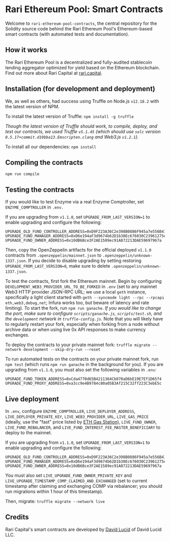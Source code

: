 # Rari Ethereum Pool: Smart Contracts

Welcome to `rari-ethereum-pool-contracts`, the central repository for the Solidity source code behind the Rari Ethereum Pool's Ethereum-based smart contracts (with automated tests and documentation).

## How it works

The Rari Ethereum Pool is a decentralized and fully-audited stablecoin lending aggregator optimized for yield based on the Ethereum blockchain. Find out more about Rari Capital at [rari.capital](https://rari.capital).

## Installation (for development and deployment)

We, as well as others, had success using Truffle on Node.js `v12.18.2` with the latest version of NPM.

To install the latest version of Truffle: `npm install -g truffle`

*Though the latest version of Truffle should work, to compile, deploy, and test our contracts, we used Truffle `v5.1.45` (which should use `solc` version `0.5.17+commit.d19bba13.Emscripten.clang` and Web3.js `v1.2.1`).*

To install all our dependencies: `npm install`

## Compiling the contracts

`npm run compile`

## Testing the contracts

If you would like to test Enzyme via a real Enzyme Comptroller, set `ENZYME_COMPTROLLER` in `.env.`

If you are upgrading from `v1.1.0`, set `UPGRADE_FROM_LAST_VERSION=1` to enable upgrading and configure the following:

    UPGRADE_OLD_FUND_CONTROLLER_ADDRESS=0xD9F223A36C2e398B0886F945a7e556B41EF91A3C
    UPGRADE_FUND_MANAGER_ADDRESS=0xD6e194aF3d9674b62D1b30Ec676030C23961275e
    UPGRADE_FUND_OWNER_ADDRESS=0x10dB6Bce3F2AE1589ec91A872213DAE59697967a

Then, copy the OpenZeppelin artifacts for the official deployed `v1.1.0` contracts from `.openzeppelin/mainnet.json` to `.openzeppelin/unknown-1337.json`. If you decide to disable upgrading by setting restoring `UPGRADE_FROM_LAST_VERSION=0`, make sure to delete `.openzeppelin/unknown-1337.json`.

To test the contracts, first fork the Ethereum mainnet. Begin by configuring `DEVELOPMENT_WEB3_PROVIDER_URL_TO_BE_FORKED` in `.env` (set to any mainnet Web3 HTTP provider JSON-RPC URL; we use a local `geth` instance, specifically a light client started with `geth --syncmode light --rpc --rpcapi eth,web3,debug,net`; Infura works too, but beware of latency and rate limiting). To start the fork, run `npm run ganache`. *If you would like to change the port, make sure to configure `scripts/ganache.js`, `scripts/test.sh`, and the `development` network in `truffle-config.js`.* Note that you will likely have to regularly restart your fork, especially when forking from a node without archive data or when using live 0x API responses to make currency exchanges.

To deploy the contracts to your private mainnet fork: `truffle migrate --network development --skip-dry-run --reset`

To run automated tests on the contracts on your private mainnet fork, run `npm test` (which runs `npm run ganache` in the background for you). If you are upgrading from `v1.1.0`, you must also set the following variables in `.env`:

    UPGRADE_FUND_TOKEN_ADDRESS=0xCda4770d65B4211364Cb870aD6bE19E7Ef1D65f4
    UPGRADE_FUND_PROXY_ADDRESS=0xa3cc9e4B9784c80a05B3Af215C32ff223C3ebE5c

## Live deployment

In `.env`, configure `ENZYME_COMPTROLLER`, `LIVE_DEPLOYER_ADDRESS`, `LIVE_DEPLOYER_PRIVATE_KEY`, `LIVE_WEB3_PROVIDER_URL`, `LIVE_GAS_PRICE` (ideally, use the "fast" price listed by [ETH Gas Station](https://www.ethgasstation.info/)), `LIVE_FUND_OWNER`, `LIVE_FUND_REBALANCER`, and `LIVE_FUND_INTEREST_FEE_MASTER_BENEFICIARY` to deploy to the mainnet.

If you are upgrading from `v1.1.0`, set `UPGRADE_FROM_LAST_VERSION=1` to enable upgrading and configure the following:

    UPGRADE_OLD_FUND_CONTROLLER_ADDRESS=0xD9F223A36C2e398B0886F945a7e556B41EF91A3C
    UPGRADE_FUND_MANAGER_ADDRESS=0xD6e194aF3d9674b62D1b30Ec676030C23961275e
    UPGRADE_FUND_OWNER_ADDRESS=0x10dB6Bce3F2AE1589ec91A872213DAE59697967a

You must also set `LIVE_UPGRADE_FUND_OWNER_PRIVATE_KEY` and `LIVE_UPGRADE_TIMESTAMP_COMP_CLAIMED_AND_EXCHANGED` (set to current timestamp after claiming and exchanging COMP via rebalancer; you should run migrations within 1 hour of this timestamp).

Then, migrate: `truffle migrate --network live`

## Credits

Rari Capital's smart contracts are developed by [David Lucid](https://github.com/davidlucid) of David Lucid LLC.
